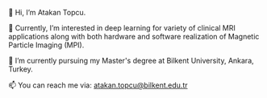 👋 Hi, I’m Atakan Topcu.

👀 Currently, I’m interested in deep learning for variety of clinical MRI applications along with both hardware and software realization of Magnetic Particle Imaging (MPI).

🌱 I’m currently pursuing my Master's degree at Bilkent University, Ankara, Turkey.

📫 You can reach me via: atakan.topcu@bilkent.edu.tr
